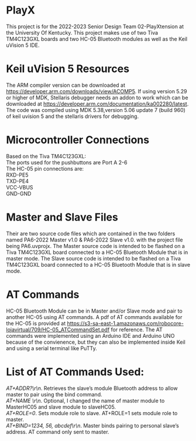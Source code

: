 # PlayX
This project is for the 2022-2023 Senior Design Team 02-PlayXtension at the University Of Kentucky. This project makes use of two Tiva TM4C123GXL boards and two HC-05 Bluetooth modules as well as the Keil uVision 5 IDE.
# Keil uVision 5 Resources
The ARM compiler version can be downloaded at https://developer.arm.com/downloads/view/ACOMP5. If using version 5.29 or higher of MDK, Stellaris debugger needs an addon to work which can be downloaded at https://developer.arm.com/documentation/ka002280/latest. The code was compiled using MDK 5.38,version 5.06 update 7 (build 960) of keil uvision 5 and the stellaris drivers for debugging.  
# Microcontroller Connections
Based on the Tiva TM4C123GXL:  
The ports used for the pushbuttons are Port A 2-6  
The HC-05 pin connections are:  
RXD-PE5  
TXD-PE4  
VCC-VBUS  
GND-GND  
# Master and Slave Files
Their are two source code files which are contained in the two folders named PA6-2022 Master v1.0 & PA6-2022 Slave v1.0. with the project file being PA6.uvprojx. 
The Master source code is intended to be flashed on a Tiva TM4C123GXL board connected to a HC-05 Bluetooth Module that is in master mode. The Slave source code is intended to be flashed on a Tiva TM4C123GXL board connected to a HC-05 Bluetooth Module that is in slave mode.
# AT Commands
HC-05 Bluetooth Module can be in Master and/or Slave mode and pair to another HC-05 using AT commands.
A pdf of AT commands available for the HC-05 is provided at https://s3-sa-east-1.amazonaws.com/robocore-lojavirtual/709/HC-05_ATCommandSet.pdf for reference. The AT commands were implemented using an Arduino IDE and Arduino UNO because of the convienence, but they can also be implemented inside Keil and using a serial terminal like PuTTy.  
# List of AT Commands Used:  
*AT+ADDR?\r\n*. Retrieves the slave’s module Bluetooth address to allow master to pair using the bind command.  
*AT+NAME \r\n*. Optional, I changed the name of master module to MasterHC05 and slave module to slaveHC05.  
*AT+ROLE=0*. Sets module role to slave. AT+ROLE=1 sets module role to master.   
*AT+BIND=1234, 56, abcdef\r\n*. Master binds pairing to personal slave’s address. AT command only sent to master.  
